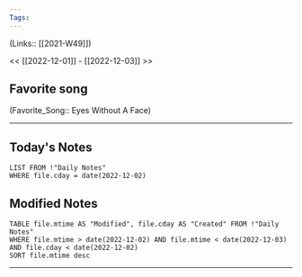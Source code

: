 ```yaml
---
Tags:
---
```

(Links:: [[2021-W49]])

<< [[2022-12-01]] - [[2022-12-03]] >>
## Favorite song
(Favorite_Song:: Eyes Without A Face)
___
## Today's Notes
```dataview
LIST FROM !"Daily Notes"
WHERE file.cday = date(2022-12-02)
```
## Modified Notes
```dataview
TABLE file.mtime AS "Modified", file.cday AS "Created" FROM !"Daily Notes" 
WHERE file.mtime > date(2022-12-02) AND file.mtime < date(2022-12-03) AND file.cday < date(2022-12-02)
SORT file.mtime desc
```
___

